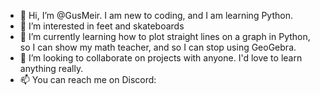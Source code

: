 - 👋 Hi, I’m @GusMeir. I am new to coding, and I am learning Python. 
- 👀 I’m interested in feet and skateboards
- 🌱 I’m currently learning how to plot straight lines on a graph in Python, so I can show my math teacher, and so I can stop using GeoGebra.
- 💞️ I’m looking to collaborate on projects with anyone. I'd love to learn anything really. 
- 📫 You can reach me on Discord: 

